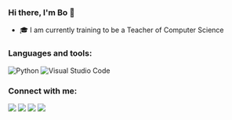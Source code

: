 ### Hi there, I'm Bo 👋

- :mortar_board: I am currently training to be a Teacher of Computer Science

### Languages and tools:
<p>
<img src="https://img.shields.io/badge/Python-3776AB?logo=python&logoColor=white&style=flat" alt="Python">
<img src="https://img.shields.io/badge/Visual_Studio_Code-007ACC?style=flat&logo=visual%20studio&logoColor=white" alt="Visual Studio Code">
</p>
  
### Connect with me:
[![](https://img.shields.io/badge/-@bo__zhang-%231DA1F2?style=flat-square&logo=Twitter&logoColor=white)](https://twitter.com/bo__zhang)
[![](https://img.shields.io/badge/-Bo%20Wen%20Zhang-blue?style=flat-square&logo=Linkedin&logoColor=white&link=https://www.linkedin.com/in/bo-wen-zhang/)](https://www.linkedin.com/in/irisdiakoumi/)
[![](https://img.shields.io/badge/-@bo\-wen\-zhang-%23181717?style=flat-square&logo=github)](https://github.com/bo-wen-zhang)
[![](https://img.shields.io/badge/dynamic/json?style=flat&labelColor=black&color=%23ffa116&label=Leetcode&query=solvedOverTotal&url=https%3A%2F%2Fleetcode-badge.vercel.app%2Fapi%2Fusers%2Fbo-wen-zhang&logo=leetcode&logoColor=yellow)](https://leetcode.com/bo-wen-zhang/)
